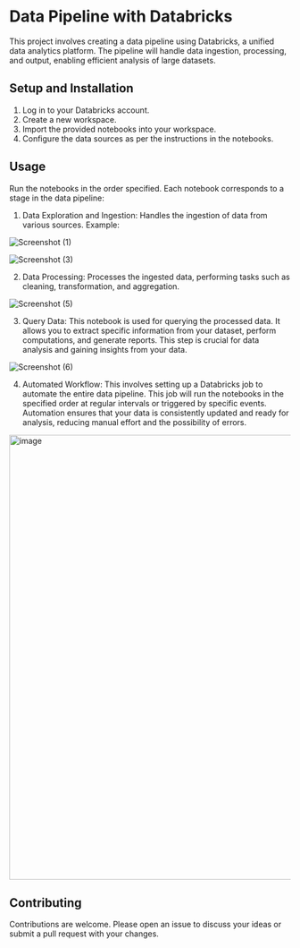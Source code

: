# Data Pipeline with Databricks

This project involves creating a data pipeline using Databricks, a unified data analytics platform. The pipeline will handle data ingestion, processing, and output, enabling efficient analysis of large datasets.

## Setup and Installation

1. Log in to your Databricks account.
2. Create a new workspace.
3. Import the provided notebooks into your workspace.
4. Configure the data sources as per the instructions in the notebooks.

## Usage

Run the notebooks in the order specified. Each notebook corresponds to a stage in the data pipeline:

1. Data Exploration and Ingestion: Handles the ingestion of data from various sources.
Example:

![Screenshot (1)](https://github.com/osama-shawir/Databricks-Pipeline/assets/89782802/e334e5cb-005a-4971-8d7c-a52eaeeb3047)

![Screenshot (3)](https://github.com/osama-shawir/Databricks-Pipeline/assets/89782802/08402f83-485c-42ff-8d46-426eea77869e)

2. Data Processing: Processes the ingested data, performing tasks such as cleaning, transformation, and aggregation.

![Screenshot (5)](https://github.com/osama-shawir/Databricks-Pipeline/assets/89782802/e74d49b7-4449-4bd8-877c-88b1c2d3a990)

3. Query Data: This notebook is used for querying the processed data. It allows you to extract specific information from your dataset, perform computations, and generate reports. This step is crucial for data analysis and gaining insights from your data.

![Screenshot (6)](https://github.com/osama-shawir/Databricks-Pipeline/assets/89782802/bd31f27b-97ea-49bf-86b4-671683d34f7e)


4. Automated Workflow: This involves setting up a Databricks job to automate the entire data pipeline. This job will run the notebooks in the specified order at regular intervals or triggered by specific events. Automation ensures that your data is consistently updated and ready for analysis, reducing manual effort and the possibility of errors.

<img width="795" alt="image" src="https://github.com/osama-shawir/Databricks-Pipeline/assets/89782802/2d20e112-76ce-41ce-a208-f6948ed77c29">



## Contributing

Contributions are welcome. Please open an issue to discuss your ideas or submit a pull request with your changes.
